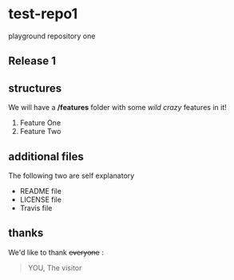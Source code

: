# test-repo1
playground repository one

## Release 1

## structures
We will have a **/features** folder with some _wild crazy_ features in it!

1. Feature One
2. Feature Two

## additional files
The following two are self explanatory

- README file
- LICENSE file
- Travis file

## thanks
We'd like to thank ~~everyone~~ :
> YOU, 
> The visitor
